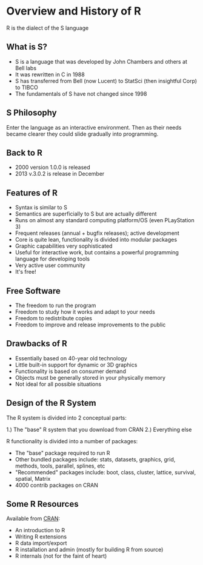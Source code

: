 Overview and History of R
=======================

R is the dialect of the S language

What is S?
----------

* S is a language that was developed by John Chambers and others at Bell labs
* It was rewritten in C in 1988
* S has transferred from Bell (now Lucent) to StatSci (then insightful Corp) to TIBCO
* The fundamentals of S have not changed since 1998

S Philosophy
------------

Enter the language as an interactive environment. Then as their needs became clearer they could slide gradually into programming.

Back to R
---------

* 2000 version 1.0.0 is released
* 2013 v.3.0.2 is release in December

Features of R
-------------

* Syntax is similar to S
* Semantics are superficially to S but are actually different
* Runs on almost any standard computing platform/OS (even PLayStation 3)
* Frequent releases (annual + bugfix releases); active development
* Core is quite lean, functionality is divided into modular packages
* Graphic capabilities very sophisticated
* Useful for interactive work, but contains a powerful programming language for developing tools
* Very active user community
* It's free!

Free Software
-------------

* The freedom to run the program
* Freedom to study how it works and adapt to your needs
* Freedom to redistribute copies
* Freedom to improve and release improvements to the public

Drawbacks of R
--------------

* Essentially based on 40-year old technology
* Little built-in support for dynamic or 3D graphics
* Functionality is based on consumer demand
* Objects must be generally stored in your physically memory
* Not ideal for all possible situations

Design of the R System
----------------------

The R system is divided into 2 conceptual parts:

1.) The "base" R system that you download from CRAN
2.) Everything else

R functionality is divided into a number of packages:

* The "base" package required to run R
* Other bundled packages include: stats, datasets, graphics, grid, methods, tools, parallel, splines, etc
* "Recommended" packages include: boot, class, cluster, lattice, survival, spatial, Matrix
* 4000 contrib packages on CRAN

Some R Resources
----------------

Available from [CRAN](http://cran.r-project.org):

* An introduction to R
* Writing R extensions
* R data import/export
* R installation and admin (mostly for building R from source)
* R internals (not for the faint of heart)